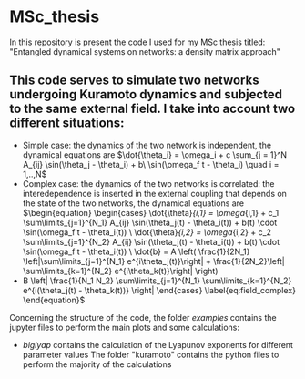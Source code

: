 # MSc_thesis
 In this repository is present the code I used for my MSc thesis titled: "Entangled dynamical systems on networks: a density matrix approach"
## This code serves to simulate two networks undergoing Kuramoto dynamics and subjected to the same external field. I take into account two different situations:
- Simple case: the dynamics of the two network is independent, the dynamical equations are $\dot{\theta_i} = \omega_i + c \sum_{j = 1}^N A_{ij} \sin(\theta_j - \theta_i) + b\ \sin(\omega_f t - \theta_i) \quad i = 1,..,N$
- Complex case: the dynamics of the two networks is correlated: the interedependence is inserted in the external coupling that depends on the state of the two networks, the dynamical equations are $\begin{equation}
\begin{cases}
\dot{\theta}_{i,1} = \omega_{i,1} + c_1 \sum\limits_{j=1}^{N_1} A_{ij} \sin(\theta_j(t) - \theta_i(t)) + b(t) \cdot \sin(\omega_f t - \theta_i(t)) \\
\dot{\theta}_{i,2} = \omega_{i,2} + c_2 \sum\limits_{j=1}^{N_2} A_{ij} \sin(\theta_j(t) - \theta_i(t)) + b(t) \cdot \sin(\omega_f t - \theta_i(t))
\\
\dot{b} = A \left( \frac{1}{2N_1} \left|\sum\limits_{j=1}^{N_1} e^{i\theta_j(t)}\right| + \frac{1}{2N_2}\left| \sum\limits_{k=1}^{N_2} e^{i\theta_k(t)}\right| \right) 
- B \left| \frac{1}{N_1 N_2} \sum\limits_{j=1}^{N_1} \sum\limits_{k=1}^{N_2} e^{i(\theta_j(t) - \theta_k(t))} \right|
\end{cases}
\label{eq:field_complex}
\end{equation}$

Concerning the structure of the code, the folder *examples* contains the jupyter files to perform the main plots and some calculations:
- *biglyap* contains the calculation of the Lyapunov exponents for different parameter values
The folder "kuramoto" contains the python files to perform the majority of the calculations
